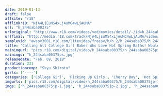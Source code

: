```yaml
---
date: 2019-01-13
draft: false
affsite: "r18"
afflinkr18: "NjA4LjEuMS4xLjAuMC4wLjAuMA"
url: "h_244saba00375"
urloriginal: "http://www.r18.com/videos/vod/movies/detail/-/id=h_244saba00375"
urlfinal: "http://media.r18.com/track/NjA4LjEuMS4xLjAuMC4wLjAuMA/videos/vod/movies/detail/-/id=h_244saba00375"
samplevid: "awspv3001.r18.com/litevideo/freepv/h/h_2/h_244saba375/h_244saba375_dmb_w.mp4"
title: "Calling All College Girl Babes Who Love Hot Spring Baths! Would You Please Take A Warm And Loving Bath With A Cherry Boy Who's Never Had A Girlfriend In All His 35 Years? Enjoy Observing The Female Body Through A Single Towel, A Full Body Hot Licking And Scrubbing, With Pussy Grinding, And Bashful Dreams Cum True Hot Plays For A Full On Cherry Popping Good Time!"
mainimgurl: "pics.r18.com/digital/video/h_244saba00375/h_244saba00375ps.jpg"
mainimgs: "h_244saba00375ps.jpg"
releasedate: "Feb. 09, 2018"
duration: 231
productioncomp: "Skyu Shiroto"
girls: ['----']
categories: ['College Girl', 'Picking Up Girls', 'Cherry Boy', 'Hot Spring', 'Creampie', 'Hi-Def']
imgurls: ['pics.r18.com/digital/video/h_244saba00375/h_244saba00375jp-1.jpg', 'pics.r18.com/digital/video/h_244saba00375/h_244saba00375jp-2.jpg', 'pics.r18.com/digital/video/h_244saba00375/h_244saba00375jp-3.jpg', 'pics.r18.com/digital/video/h_244saba00375/h_244saba00375jp-4.jpg', 'pics.r18.com/digital/video/h_244saba00375/h_244saba00375jp-5.jpg', 'pics.r18.com/digital/video/h_244saba00375/h_244saba00375jp-6.jpg', 'pics.r18.com/digital/video/h_244saba00375/h_244saba00375jp-7.jpg', 'pics.r18.com/digital/video/h_244saba00375/h_244saba00375jp-8.jpg', 'pics.r18.com/digital/video/h_244saba00375/h_244saba00375jp-9.jpg', 'pics.r18.com/digital/video/h_244saba00375/h_244saba00375jp-10.jpg', 'pics.r18.com/digital/video/h_244saba00375/h_244saba00375jp-11.jpg', 'pics.r18.com/digital/video/h_244saba00375/h_244saba00375jp-12.jpg', 'pics.r18.com/digital/video/h_244saba00375/h_244saba00375jp-13.jpg', 'pics.r18.com/digital/video/h_244saba00375/h_244saba00375jp-14.jpg', 'pics.r18.com/digital/video/h_244saba00375/h_244saba00375jp-15.jpg', 'pics.r18.com/digital/video/h_244saba00375/h_244saba00375jp-16.jpg', 'pics.r18.com/digital/video/h_244saba00375/h_244saba00375jp-17.jpg', 'pics.r18.com/digital/video/h_244saba00375/h_244saba00375jp-18.jpg', 'pics.r18.com/digital/video/h_244saba00375/h_244saba00375jp-19.jpg', 'pics.r18.com/digital/video/h_244saba00375/h_244saba00375jp-20.jpg']
imgs: ['h_244saba00375jp-1.jpg', 'h_244saba00375jp-2.jpg', 'h_244saba00375jp-3.jpg', 'h_244saba00375jp-4.jpg', 'h_244saba00375jp-5.jpg', 'h_244saba00375jp-6.jpg', 'h_244saba00375jp-7.jpg', 'h_244saba00375jp-8.jpg', 'h_244saba00375jp-9.jpg', 'h_244saba00375jp-10.jpg', 'h_244saba00375jp-11.jpg', 'h_244saba00375jp-12.jpg', 'h_244saba00375jp-13.jpg', 'h_244saba00375jp-14.jpg', 'h_244saba00375jp-15.jpg', 'h_244saba00375jp-16.jpg', 'h_244saba00375jp-17.jpg', 'h_244saba00375jp-18.jpg', 'h_244saba00375jp-19.jpg', 'h_244saba00375jp-20.jpg']
---
```

